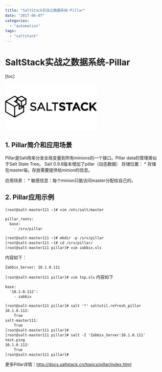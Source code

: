 ```yaml
---
title: "SaltStack实战之数据系统-Pillar"
date: "2017-06-07"
categories: 
  - "automation"
tags: 
  - "saltstack"
---
```


# SaltStack实战之数据系统-Pillar

\[toc\]

![](images/saltstack_logo-300x154.png)

## 1\. Pillar简介和应用场景

Pillar是Salt用来分发全局变量到所有minions的一个接口。Pillar data的管理类似于Salt State Tree。 Salt 0.9.8版本增加了pillar（动态数据） 存储位置： \* 存储在master端，存放需要提供给minion的信息。

应用场景： \* 敏感信息：每个minion只能访问master分配给自己的。

## 2\. Pillar应用示例

`[root@salt-master111 ~]# vim /etc/salt/master`

```
pillar_roots:
  base:
    - /srv/pillar
```

```
[root@salt-master111 ~]# mkdir -p /srv/pillar
[root@salt-master111 ~]# cd /srv/pillar/
[root@salt-master111 pillar]# vim zabbix.sls
```

内容如下：

```
Zabbix_Server: 10.1.0.111
```

`[root@salt-master111 pillar]# vim top.sls` 内容如下

```
base:
  '10.1.0.112':
    - zabbix
```

```
[root@salt-master111 pillar]# salt '*' saltutil.refresh_pillar          
10.1.0.112:
    True
salt-master111:
    True
[root@salt-master111 pillar]# 
[root@salt-master111 pillar]# salt -I 'Zabbix_Server:10.1.0.111' test.ping
10.1.0.112:
    True
[root@salt-master111 pillar]# 
```

更多Pillar详情：http://docs.saltstack.cn/topics/pillar/index.html
